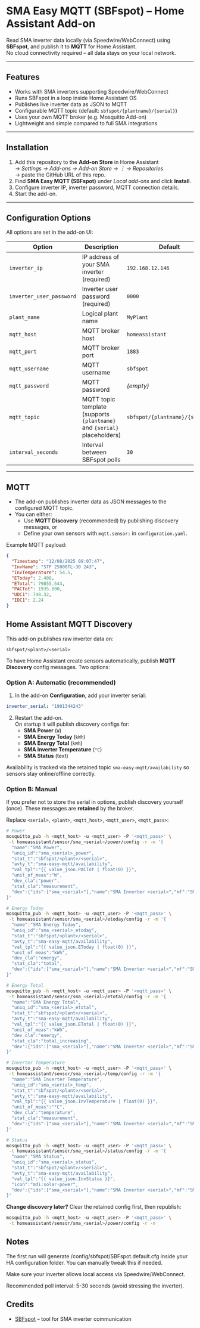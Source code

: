 # SMA Easy MQTT (SBFspot) – Home Assistant Add-on

Read SMA inverter data locally (via Speedwire/WebConnect) using **SBFspot**, and publish it to **MQTT** for Home Assistant.  
No cloud connectivity required – all data stays on your local network.

---

## Features
- Works with SMA inverters supporting Speedwire/WebConnect
- Runs SBFspot in a loop inside Home Assistant OS
- Publishes live inverter data as JSON to MQTT
- Configurable MQTT topic (default: `sbfspot/{plantname}/{serial}`)
- Uses your own MQTT broker (e.g. Mosquitto Add-on)
- Lightweight and simple compared to full SMA integrations

---

## Installation
1. Add this repository to the **Add-on Store** in Home Assistant  
   → *Settings → Add-ons → Add-on Store → ⋮ → Repositories*  
   → paste the GitHub URL of this repo.
2. Find **SMA Easy MQTT (SBFspot)** under *Local add-ons* and click **Install**.
3. Configure inverter IP, inverter password, MQTT connection details.
4. Start the add-on.

---

## Configuration Options
All options are set in the add-on UI:

| Option                   | Description                                                                 | Default                         |
|--------------------------|-----------------------------------------------------------------------------|---------------------------------|
| `inverter_ip`            | IP address of your SMA inverter (required)                                  | `192.168.12.146`                |
| `inverter_user_password` | Inverter user password (required)                                           | `0000`                          |
| `plant_name`             | Logical plant name                                                          | `MyPlant`                       |
| `mqtt_host`              | MQTT broker host                                                            | `homeassistant`                 |
| `mqtt_port`              | MQTT broker port                                                            | `1883`                          |
| `mqtt_username`          | MQTT username                                                               | `sbfspot`                       |
| `mqtt_password`          | MQTT password                                                               | *(empty)*                       |
| `mqtt_topic`             | MQTT topic template (supports `{plantname}` and `{serial}` placeholders)    | `sbfspot/{plantname}/{serial}` |
| `interval_seconds`       | Interval between SBFspot polls                                              | `30`                            |

---

## MQTT
- The add-on publishes inverter data as JSON messages to the configured MQTT topic.
- You can either:
  - Use **MQTT Discovery** (recommended) by publishing discovery messages, or
  - Define your own sensors with `mqtt.sensor:` in `configuration.yaml`.

Example MQTT payload:
```json
{
  "Timestamp": "12/08/2025 08:07:47",
  "InvName": "STP 25000TL-30 243",
  "InvTemperature": 54.5,
  "EToday": 2.408,
  "ETotal": 79855.544,
  "PACTot": 1935.000,
  "UDC1": 748.32,
  "IDC1": 2.24
}
```

## Home Assistant MQTT Discovery

This add-on publishes raw inverter data on:

```
sbfspot/<plant>/<serial>
```

To have Home Assistant create sensors automatically, publish **MQTT Discovery** config messages. Two options:

### Option A: Automatic (recommended)

1. In the add-on **Configuration**, add your inverter serial:

```yaml
inverter_serial: "1901344243"
```

2. Restart the add-on.  
   On startup it will publish discovery configs for:
   - **SMA Power** (`W`)
   - **SMA Energy Today** (`kWh`)
   - **SMA Energy Total** (`kWh`)
   - **SMA Inverter Temperature** (`°C`)
   - **SMA Status** (text)

Availability is tracked via the retained topic `sma-easy-mqtt/availability` so sensors stay online/offline correctly.

### Option B: Manual

If you prefer not to store the serial in options, publish discovery yourself (once). These messages are **retained** by the broker.

Replace `<serial>`, `<plant>`, `<mqtt_host>`, `<mqtt_user>`, `<mqtt_pass>`:

```bash
# Power
mosquitto_pub -h <mqtt_host> -u <mqtt_user> -P '<mqtt_pass>' \
 -t homeassistant/sensor/sma_<serial>/power/config -r -m '{
  "name":"SMA Power",
  "uniq_id":"sma_<serial>_power",
  "stat_t":"sbfspot/<plant>/<serial>",
  "avty_t":"sma-easy-mqtt/availability",
  "val_tpl":"{{ value_json.PACTot | float(0) }}",
  "unit_of_meas":"W",
  "dev_cla":"power",
  "stat_cla":"measurement",
  "dev":{"ids":["sma_<serial>"],"name":"SMA Inverter <serial>","mf":"SMA","mdl":"STP 25000TL-30"}
}'

# Energy Today
mosquitto_pub -h <mqtt_host> -u <mqtt_user> -P '<mqtt_pass>' \
 -t homeassistant/sensor/sma_<serial>/etoday/config -r -m '{
  "name":"SMA Energy Today",
  "uniq_id":"sma_<serial>_etoday",
  "stat_t":"sbfspot/<plant>/<serial>",
  "avty_t":"sma-easy-mqtt/availability",
  "val_tpl":"{{ value_json.EToday | float(0) }}",
  "unit_of_meas":"kWh",
  "dev_cla":"energy",
  "stat_cla":"total",
  "dev":{"ids":["sma_<serial>"],"name":"SMA Inverter <serial>","mf":"SMA","mdl":"STP 25000TL-30"}
}'

# Energy Total
mosquitto_pub -h <mqtt_host> -u <mqtt_user> -P '<mqtt_pass>' \
 -t homeassistant/sensor/sma_<serial>/etotal/config -r -m '{
  "name":"SMA Energy Total",
  "uniq_id":"sma_<serial>_etotal",
  "stat_t":"sbfspot/<plant>/<serial>",
  "avty_t":"sma-easy-mqtt/availability",
  "val_tpl":"{{ value_json.ETotal | float(0) }}",
  "unit_of_meas":"kWh",
  "dev_cla":"energy",
  "stat_cla":"total_increasing",
  "dev":{"ids":["sma_<serial>"],"name":"SMA Inverter <serial>","mf":"SMA","mdl":"STP 25000TL-30"}
}'

# Inverter Temperature
mosquitto_pub -h <mqtt_host> -u <mqtt_user> -P '<mqtt_pass>' \
 -t homeassistant/sensor/sma_<serial>/temp/config -r -m '{
  "name":"SMA Inverter Temperature",
  "uniq_id":"sma_<serial>_temp",
  "stat_t":"sbfspot/<plant>/<serial>",
  "avty_t":"sma-easy-mqtt/availability",
  "val_tpl":"{{ value_json.InvTemperature | float(0) }}",
  "unit_of_meas":"°C",
  "dev_cla":"temperature",
  "stat_cla":"measurement",
  "dev":{"ids":["sma_<serial>"],"name":"SMA Inverter <serial>","mf":"SMA","mdl":"STP 25000TL-30"}
}'

# Status
mosquitto_pub -h <mqtt_host> -u <mqtt_user> -P '<mqtt_pass>' \
 -t homeassistant/sensor/sma_<serial>/status/config -r -m '{
  "name":"SMA Status",
  "uniq_id":"sma_<serial>_status",
  "stat_t":"sbfspot/<plant>/<serial>",
  "avty_t":"sma-easy-mqtt/availability",
  "val_tpl":"{{ value_json.InvStatus }}",
  "icon":"mdi:solar-power",
  "dev":{"ids":["sma_<serial>"],"name":"SMA Inverter <serial>","mf":"SMA","mdl":"STP 25000TL-30"}
}'
```

**Change discovery later?** Clear the retained config first, then republish:

```bash
mosquitto_pub -h <mqtt_host> -u <mqtt_user> -P '<mqtt_pass>' \
 -t homeassistant/sensor/sma_<serial>/power/config -r -n
```

## Notes

The first run will generate /config/sbfspot/SBFspot.default.cfg inside your HA configuration folder.
You can manually tweak this if needed.

Make sure your inverter allows local access via Speedwire/WebConnect.

Recommended poll interval: 5-30 seconds (avoid stressing the inverter).

## Credits
- [SBFspot](https://github.com/SBFspot/SBFspot) – tool for SMA inverter communication


